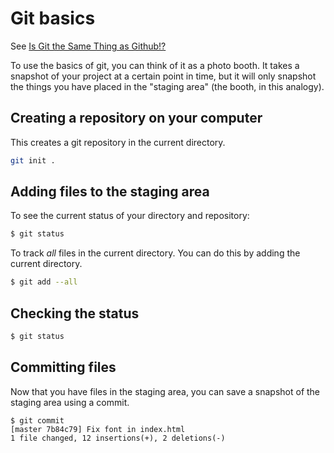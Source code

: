 # Git basics
See [Is Git the Same Thing as Github!?](http://www.jahya.net/blog/?2013-05-git-vs-github)

To use the basics of git, you can think of it as a photo booth. It takes a
snapshot of your project at a certain point in time, but it will only snapshot
the things you have placed in the "staging area" (the booth, in this analogy).

## Creating a repository on your computer
This creates a git repository in the current directory.

```sh
git init .
```

## Adding files to the staging area

To see the current status of your directory and repository:

```sh
$ git status
```

To track *all* files in the current directory. You can do this by adding the
current directory.

```sh
$ git add --all
```

## Checking the status
```sh
$ git status
```

## Committing files
Now that you have files in the staging area, you can save a snapshot of the staging area using a commit.

```
$ git commit
[master 7b84c79] Fix font in index.html
1 file changed, 12 insertions(+), 2 deletions(-)
```
